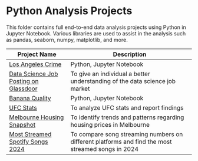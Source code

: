 # Python Analysis Projects

This folder contains full end-to-end data analysis projects using Python in Jupyter Notebook. Various libraries are used to assist in the analysis such as pandas, seaborn, numpy, matplotlib, and more.

| Project Name | Description |
|-|-|
| [Los Angeles Crime](https://github.com/CarlosCapili/Data-Analysis-Portfolio/tree/main/Python%20Analysis%20Projects/Los%20Angeles%20Crime) | Python, Jupyter Notebook | To report crime demographics for a better understanding of crime in Los Angeles |
| [Data Science Job Posting on Glassdoor](https://github.com/CarlosCapili/Data-Analysis-Portfolio/tree/main/Python%20Analysis%20Projects/Data%20Science%20Job%20Posting%20on%20Glassdoor) | To give an individual a better understanding of the data science job market |
| [Banana Quality](https://github.com/CarlosCapili/Data-Analysis-Portfolio/tree/main/Python%20Analysis%20Projects/Banana%20Quality) | Python, Jupyter Notebook | To analyze banana quality from various countries |
| [UFC Stats](https://github.com/CarlosCapili/Data-Analysis-Portfolio/tree/main/UFC%20Stats) | To analyze UFC stats and report findings | 
| [Melbourne Housing Snapshot](https://github.com/CarlosCapili/Data-Analysis-Portfolio/tree/main/Python%20Analysis%20Projects/Melbourne_Housing_Snapshot-Analysis) | To identify trends and patterns regarding housing prices in Melbourne |
| [Most Streamed Spotify Songs 2024](https://github.com/CarlosCapili/Data-Analysis-Portfolio/tree/main/Python%20Analysis%20Projects/Most%20Streamed%20Spotify%20Songs%202024) | To compare song streaming numbers on different platforms and find the most streamed songs in 2024 |
